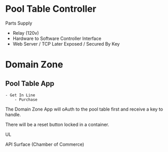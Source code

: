 # Pool Table Controller

Parts Supply

- Relay (120v)
- Hardware to Software Controller Interface
- Web Server / TCP Later Exposed / Secured By Key

# Domain Zone

## Pool Table App

    - Get In Line
        - Purchase

The Domain Zone App will oAuth to the pool table first and receive a key to handle.

There will be a reset button locked in a container.

UL

API Surface (Chamber of Commerce)
